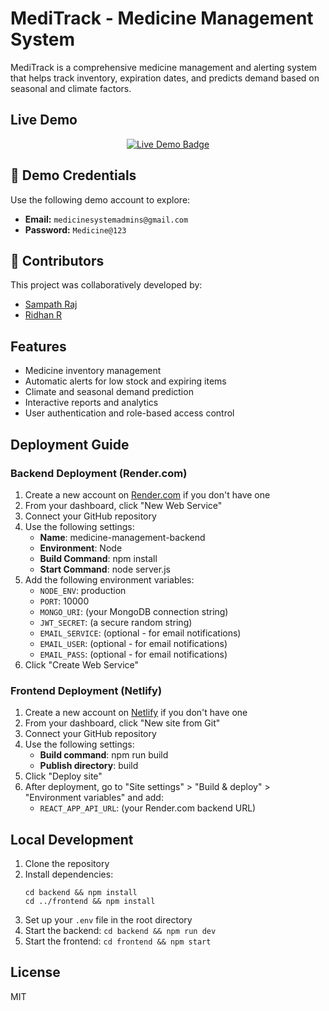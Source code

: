 # MediTrack - Medicine Management System

MediTrack is a comprehensive medicine management and alerting system that helps track inventory, expiration dates, and predicts demand based on seasonal and climate factors.

## Live Demo

<p align="center">
  <a href="http://medi-track-management.netlify.app/" target="_blank">
    <img src="https://img.shields.io/badge/Live%20Demo-Click%20Here-green?style=for-the-badge&logo=vercel" alt="Live Demo Badge"/>
  </a>
</p>

## 🔐 Demo Credentials

Use the following demo account to explore:

- **Email:** `medicinesystemadmins@gmail.com`
- **Password:** `Medicine@123`


## 👥 Contributors

This project was collaboratively developed by:

- [Sampath Raj](https://github.com/sampath-raj)
- [Ridhan R](https://github.com/ridhanofficial)


## Features

- Medicine inventory management
- Automatic alerts for low stock and expiring items
- Climate and seasonal demand prediction
- Interactive reports and analytics
- User authentication and role-based access control

## Deployment Guide

### Backend Deployment (Render.com)

1. Create a new account on [Render.com](https://render.com) if you don't have one
2. From your dashboard, click "New Web Service"
3. Connect your GitHub repository
4. Use the following settings:
   - **Name**: medicine-management-backend
   - **Environment**: Node
   - **Build Command**: npm install
   - **Start Command**: node server.js
5. Add the following environment variables:
   - `NODE_ENV`: production
   - `PORT`: 10000
   - `MONGO_URI`: (your MongoDB connection string)
   - `JWT_SECRET`: (a secure random string)
   - `EMAIL_SERVICE`: (optional - for email notifications)
   - `EMAIL_USER`: (optional - for email notifications)
   - `EMAIL_PASS`: (optional - for email notifications)
6. Click "Create Web Service"

### Frontend Deployment (Netlify)

1. Create a new account on [Netlify](https://netlify.com) if you don't have one
2. From your dashboard, click "New site from Git"
3. Connect your GitHub repository
4. Use the following settings:
   - **Build command**: npm run build
   - **Publish directory**: build
5. Click "Deploy site"
6. After deployment, go to "Site settings" > "Build & deploy" > "Environment variables" and add:
   - `REACT_APP_API_URL`: (your Render.com backend URL)

## Local Development

1. Clone the repository
2. Install dependencies:
   ```
   cd backend && npm install
   cd ../frontend && npm install
   ```
3. Set up your `.env` file in the root directory
4. Start the backend: `cd backend && npm run dev`
5. Start the frontend: `cd frontend && npm start`

## License

MIT
